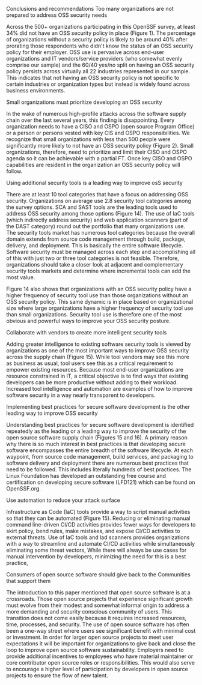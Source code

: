 Conclusions and recommendations
Too many organizations are not prepared to address OSS security needs

Across the 500+ organizations participating in this OpenSSF survey, at least 34% did not have an OSS security policy in place (Figure 1). The percentage of organizations without a security policy is likely to be around 40% after prorating those respondents who didn't know the status of an OSS security policy for their employer. OSS use is pervasive across end-user organizations and IT vendors/service providers (who somewhat evenly comprise our sample) and the 60/40 yes/no split on having an OSS security policy persists across virtually all 22 industries represented in our sample. This indicates that not having an OSS security policy is not specific to certain industries or organization types but instead is widely found across business environments.

Small organizations must prioritize developing an OSS security

In the wake of numerous high-profile attacks across the software supply chain over the last several years, this finding is disappointing. Every organization needs to have a CISO and OSPO (open source Program Office) or a person or persons vested with key CIS and OSPO responsibilities.
We recognize that small organizations with less than 500 people were significantly more likely to not have an OSS security policy (Figure
2). Small organizations, therefore, need to prioritize and limit their CISO and OSPO agenda so it can be achievable with a partial FT. Once key CISO and OSPO capabilities are resident in the organization an OSS security policy will follow.

Using additional security tools is a leading way to improve osS security

There are at least 10 tool categories that have a focus on addressing OSS security. Organizations on average use 2.8 security tool categories among the survey options. SCA and SAST tools are the leading tools used to address OSS security among those options (Figure 14). The use of IaC tools (which indirectly address security) and web application scanners (part of the DAST category) round out the portfolio that many organizations use.
The security tools market has numerous tool categories because the overall domain extends from source code management through build, package, delivery, and deployment. This is basically the entire software lifecycle. Software security must be managed across each step and accomplishing all of this with just two or three tool categories is not feasible. Therefore, organizations should take a closer look at adjacent and complementary security tools markets and determine where incremental tools can add the most value.

Figure 14 also shows that organizations with an OSS security policy have a higher frequency of security tool use than those organizations without an OSS security policy. This same dynamic is in place based on organizational size where large organizations have a higher frequency of security tool use than small organizations. Security tool use is therefore one of the most obvious and powerful ways to improve your OSS security posture.


Collaborate with vendors to create more intelligent security tools

Adding greater intelligence to existing software security tools is viewed by organizations as one of the most important ways to improve OSS security across the supply chain (Figure 15). While tool vendors may see this more as business as usual, tool users see this as a critical requirement to empower existing resources.
Because most end-user organizations are resource constrained in IT, a critical objective is to find ways that existing developers can be more productive without adding to their workload. Increased tool intelligence and automation are examples of how to improve software security in a way nearly transparent to developers.

Implementing best practices for secure software development is the other leading way to improve OSS security

Understanding best practices for secure software development is identified repeatedly as the leading or a leading way to improve the security of the open source software supply chain (Figures 15 and 16). A primary reason why there is so much interest in best practices is that developing secure software encompasses the entire breadth of the software lifecycle. At each waypoint, from source code management, build services, and packaging to software delivery and deployment there are numerous best practices that need to be followed. This includes literally hundreds of best practices. The Linux Foundation has developed an outstanding free course and certification on developing secure software (LFD121) which can be found on OpenSSF.org.

Use automation to reduce your attack surface

Infrastructure as Code (IaC) tools provide a way to script manual activities so that they can be automated (Figure 15). Reducing or eliminating manual command line-driven CI/CD activities provides fewer ways for developers to skirt policy, bend rules, make mistakes, and expose CI/CD activities to external threats. Use of IaC tools and lad scanners provides organizations with a way to streamline and automate CI/CD activities while simultaneously eliminating some threat vectors, While there will always be use cases for manual intervention by developers, minimizing the need for this is a best practice,

Consumers of open source software should give back to the Communities that support them

The introduction to this paper mentioned that open source software is at a crossroads. Those open source projects that experience significant growth must evolve from their modest and somewhat informal origin to address a more demanding and security conscious community of users. This transition does not come easily because it requires increased resources, time, processes, and security. The use of open source software has often been a one-way street where users see significant benefit with minimal cost or investment. In order for larger open source projects to meet user expectations it will be important for organizations to give back and close the loop to improve open source software sustainability. Employers need to provide additional incentives to employees who have material maintainer or core contributor open source roles or responsibilities. This would also serve to encourage a higher level of participation by developers in open source projects to ensure the flow of new talent.

